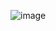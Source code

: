 ![image](https://github.com/thallstorm/TicTacToeReact/assets/13747562/21f72f40-3f89-4886-bfe8-1b14133928b3)
